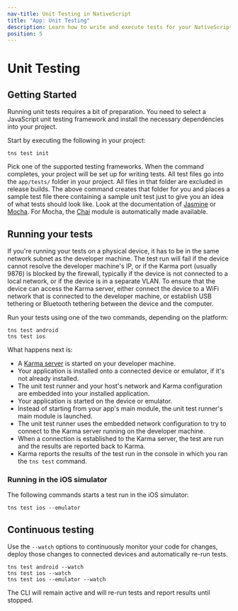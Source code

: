 ```yaml
---
nav-title: Unit Testing in NativeScript
title: "App: Unit Testing"
description: Learn how to write and execute tests for your NativeScript app.
position: 5
---
```


# Unit Testing

## Getting Started

Running unit tests requires a bit of preparation. You need to select a JavaScript unit testing framework and install the necessary dependencies into your project.

Start by executing the following in your project:
 ```Shell
tns test init
```
Pick one of the supported testing frameworks. When the command completes, your project will be set up for writing tests. All test files go into the `app/tests/` folder in your project. All files in that folder are excluded in release builds. The above command creates that folder for you and places a sample test file there containing a sample unit test just to give you an idea of what tests should look like. Look at the documentation of [Jasmine](http://jasmine.github.io/2.3/introduction.html) or [Mocha](https://mochajs.org/#assertions). For Mocha, the [Chai](http://chaijs.com/) module is automatically made available.

## Running your tests

If you're running your tests on a physical device, it has to be in the same network subnet as the developer machine. The test run will fail if the device cannot resolve the developer machine's IP, or if the Karma port (usually 9876) is blocked by the firewall, typically if the device is not connected to a local network, or if the device is in a separate VLAN. To ensure that the device can access the Karma server, either connect the device to a WiFi network that is connected to the developer machine, or establish USB tethering or Bluetooth tethering between the device and the computer.

Run your tests using one of the two commands, depending on the platform:
 ```Shell
tns test android
tns test ios
```

What happens next is:
* A [Karma server](http://karma-runner.github.io/) is started on your developer machine.
* Your application is installed onto a connected device or emulator, if it's not already installed.
* The unit test runner and your host's network and Karma configuration are embedded into your installed application.
* Your application is started on the device or emulator.
* Instead of starting from your app's main module, the unit test runner's main module is launched.
* The unit test runner uses the embedded network configuration to try to connect to the Karma server running on the developer machine.
* When a connection is established to the Karma server, the test are run and the results are reported back to Karma.
* Karma reports the results of the test run in the console in which you ran the `tns test` command.

### Running in the iOS simulator
The following commands starts a test run in the iOS simulator:
```Shell
tns test ios --emulator
```

## Continuous testing
Use the `--watch` options to continuously monitor your code for changes, deploy those changes to connected devices and automatically re-run tests.
 ```Shell
tns test android --watch
tns test ios --watch
tns test ios --emulator --watch
```
The CLI will remain active and will re-run tests and report results until stopped.